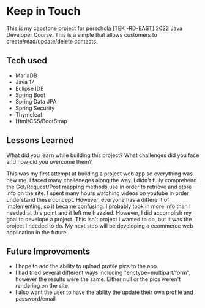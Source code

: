 
# Keep in Touch

This is my capstone project for perschola [TEK -RD-EAST] 2022 Java Developer Course. This is a simple that allows customers to create/read/update/delete contacts.










## Tech used

- MariaDB
- Java 17
- Eclipse IDE
- Spring Boot
- Spring Data JPA
- Spring Security
- Thymeleaf
- Html/CSS/BootStrap




## Lessons Learned

What did you learn while building this project? What challenges did you face and how did you overcome them?

This was my first attempt at building a project web app so everything was new me. I faced many challeneges along the way.
I didn't fully comprehend the Get/Request/Post mapping methods use in order to retrieve and store info on the site. I spent many hours watching videos on youtube in order understand these concept. However, everyone has a different of implementing, so it became confusing. I probably took in more info than I needed at this point and it left me frazzled. However, I did accomplish my goal to develope a project. This isn't project I wanted to do, but it was the project I needed to do. My next step will be developing a ecommerce web application in the future.






## Future Improvements

- I hope to add the ability to upload profile pics to the app.
- I had tried several different ways including "enctype=multipart/form", however the results were the same. Either null or the pics weren't rendering on the site
- I also want the user to have the ability the update their own profile and password/email
